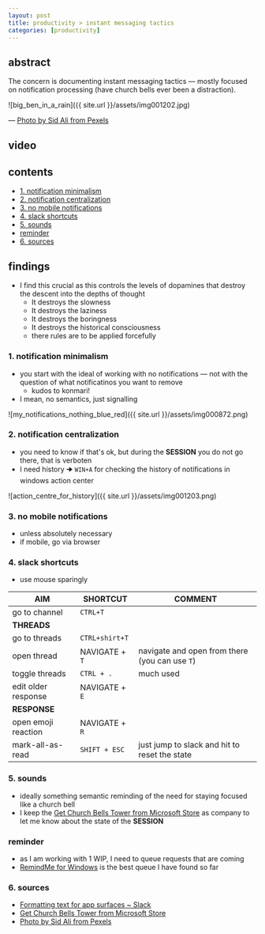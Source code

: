 ```yaml
---
layout: post
title: productivity > instant messaging tactics
categories: [productivity]
---
```

## abstract
The concern is documenting instant messaging tactics — mostly focused on notification processing (have church bells ever been a distraction).
 
![big_ben_in_a_rain]({{ site.url }}/assets/img001202.jpg)

— [Photo by Sid Ali from Pexels](https://www.pexels.com/photo/architecture-big-ben-big-city-buildings-2028885/)

## video
## contents
<!-- TOC -->

- [1. notification minimalism](#1-notification-minimalism)
- [2. notification centralization](#2-notification-centralization)
- [3. no mobile notifications](#3-no-mobile-notifications)
- [4. slack shortcuts](#4-slack-shortcuts)
- [5. sounds](#5-sounds)
- [reminder](#reminder)
- [6. sources](#6-sources)

<!-- /TOC -->

## findings
* I find this crucial as this controls the levels of dopamines that destroy the descent into the depths of thought
    * It destroys the slowness
    * It destroys the laziness
    * It destroys the boringness
    * It destroys the historical consciousness
    * there rules are to be applied forcefully

### 1. notification minimalism
* you start with the ideal of working with no notifications — not with the question of what notificatinos you want to remove
    * kudos to konmari! 
* I mean, no semantics, just signalling 

![my_notifications_nothing_blue_red]({{ site.url }}/assets/img000872.png)

### 2. notification centralization
* you need to know if that's ok, but during the **SESSION** you do not go there, that is verboten
* I need history 🠊 `WIN+A` for checking the history of notifications in windows action center

![action_centre_for_history]({{ site.url }}/assets/img001203.png)

### 3. no mobile notifications
* unless absolutely necessary
* if mobile, go via browser

### 4. slack shortcuts
* use mouse sparingly

AIM                 | SHORTCUT       | COMMENT
--------------------|----------------|-----------------------------------------------
go to channel       | `CTRL+T`       |
**THREADS**         |                |
go to threads       | `CTRL+shirt+T` |
open thread         | NAVIGATE + `T` | navigate and open from there (you can use `T`)
toggle threads      | `CTRL + .`     | much used
edit older response | NAVIGATE + `E` |
**RESPONSE**        |                |
open emoji reaction | NAVIGATE + `R` |
mark-all-as-read    | `SHIFT + ESC`  | just jump to slack and hit to reset the state

### 5. sounds
* ideally something semantic reminding of the need for staying focused like a church bell
* I keep the [Get Church Bells Tower from Microsoft Store](https://www.microsoft.com/en-us/p/church-bells-tower/9pfqbhn18h4k?activetab=pivot:overviewtab) as company to let me know about the state of the **SESSION**

### reminder
* as I am working with 1 WIP, I need to queue requests that are coming
* [RemindMe for Windows](https://www.microsoft.com/en-us/p/remindme-for-windows/9wzdncrfj9nw) is the best queue I have found so far

### 6. sources
* [Formatting text for app surfaces ~ Slack](https://api.slack.com/reference/surfaces/formatting)
* [Get Church Bells Tower from Microsoft Store](https://www.microsoft.com/en-us/p/church-bells-tower/9pfqbhn18h4k?activetab=pivot:overviewtab)
* [Photo by Sid Ali from Pexels](https://www.pexels.com/photo/architecture-big-ben-big-city-buildings-2028885/)